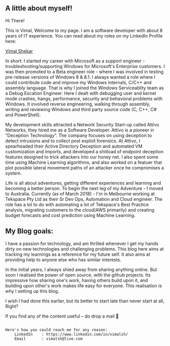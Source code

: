 
## A little about myself!

Hi There!

This is Vimal, Welcome to my page. 
I am a software developer with about 8 years of IT experience. You can read about my roles on my LinkedIn Profile here:
<div class="LI-profile-badge"  data-version="v1" data-size="medium" data-locale="en_US" data-type="horizontal" data-theme="dark" data-vanity="vimalsh"><a class="LI-simple-link" href='https://au.linkedin.com/in/vimalsh?trk=profile-badge'>Vimal Shekar</a></div>

In short:
I started my career with Microsoft as a support engineer - troubleshooting/supporting Windows for Microsoft's Enterprise customers. I was then promoted to a Beta engineer role - where I was involved in testing pre-release versions of Windows 8 & 8.1. I always wanted a role where I could contribute code and improve my Windows internals, C/C++ and assembly language. That is why I joined the Windows Serviceablity team as a Debug Escation Engineer. Here I dealt with debugging user and kernel mode crashes, hangs, performance, security and behavioral problems with Windows. It involved reverse engineering, walking through assembly, writing and reviewing Windows and third party source code (C, C++, C# and PowerShell). 

My development skills attracted a Network Security Start-up called Attivo Networks, they hired me as a Software Developer. Attivo is a pioneer in “Deception Technology”. The company focuses on using deception to detect intrusions and to collect post exploit forensics. At Attivo, I spearheaded their Active Directory Deception and automated VM customization and imports, and developed a shitload of endpoint deception features designed to trick attackers into our honey net. I also spent some time using Machine Learning algorithms, and also worked on a featuer that plot possible lateral movement paths of an attacker once he compromises a system.

Life is all about adventures, getting different experiences and learning and becoming a better person. To begin the next leg of my Adventure - I moved to Australia. Currently (as of March 2018) - I'm in Melbourne working at Tekspace Pty Ltd as their Sr Dev Ops, Automation and Cloud engineer. The role has a lot to do with automating a lot of Tekspace's Best Practice analysis, migrating customers to the cloud(AWS primarily) and creating budget forecasts and cost prediction using Machine Learning.


## My Blog goals:
I have a passion for technology, and am thrilled whenever I get my hands dirty on new technologies and challenging problems. This blog here aims at tracking my learnings as a reference for my future self. It also aims at providing help to anyone else who has similar interests.

In the initial years, I always shied away from sharing anything online. But soon I realised the power of open source, with the github projects. Its impressive how sharing one's work, having others build upon it, and building upon other's work makes life easy for everyone. This realisation is why I setting up this blog.

I wish I had done this earlier, but its better to start late than never start at all, Right?


If you find any of the content useful – do drop a mail 🙂 

 
```

Here's how you could reach me for any reason:
    LinkedIn    : https://www.linkedin.com/in/vimalsh/
    Email       : vimalsh@live.com 

```
